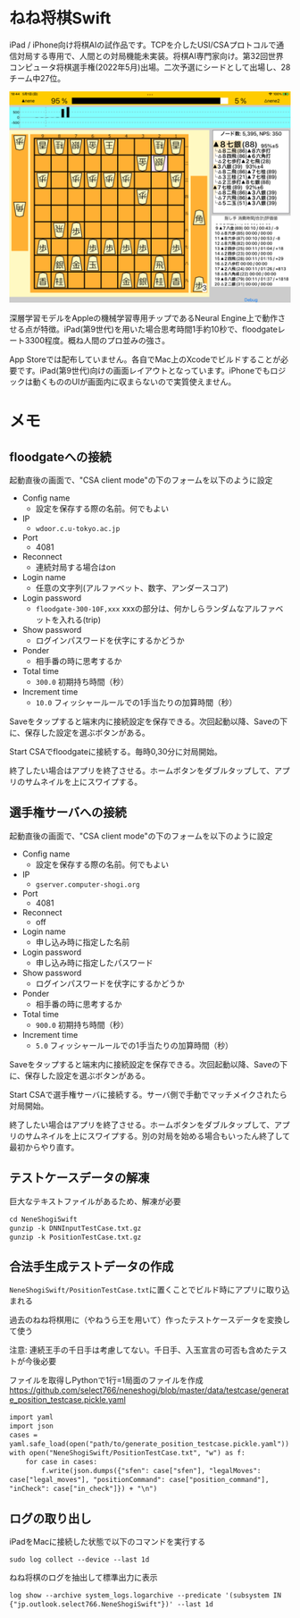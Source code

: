 #  ねね将棋Swift

iPad / iPhone向け将棋AIの試作品です。TCPを介したUSI/CSAプロトコルで通信対局する専用で、人間との対局機能未実装。将棋AI専門家向け。第32回世界コンピュータ将棋選手権(2022年5月)出場。二次予選にシードとして出場し、28チーム中27位。

![実行画面](misc/screenshot.png)

深層学習モデルをAppleの機械学習専用チップであるNeural Engine上で動作させる点が特徴。iPad(第9世代)を用いた場合思考時間1手約10秒で、floodgateレート3300程度。概ね人間のプロ並みの強さ。

App Storeでは配布していません。各自でMac上のXcodeでビルドすることが必要です。iPad(第9世代)向けの画面レイアウトとなっています。iPhoneでもロジックは動くもののUIが画面内に収まらないので実質使えません。

# メモ
## floodgateへの接続

起動直後の画面で、"CSA client mode"の下のフォームを以下のように設定

- Config name
  - 設定を保存する際の名前。何でもよい
- IP
  - `wdoor.c.u-tokyo.ac.jp`
- Port
  - 4081
- Reconnect
  - 連続対局する場合はon
- Login name
  - 任意の文字列(アルファベット、数字、アンダースコア)
- Login password
  - `floodgate-300-10F,xxx` xxxの部分は、何かしらランダムなアルファベットを入れる(trip)
- Show password
  - ログインパスワードを伏字にするかどうか
- Ponder
  - 相手番の時に思考するか
- Total time
  - `300.0` 初期持ち時間（秒）
- Increment time
  - `10.0` フィッシャールールでの1手当たりの加算時間（秒）

Saveをタップすると端末内に接続設定を保存できる。次回起動以降、Saveの下に、保存した設定を選ぶボタンがある。

Start CSAでfloodgateに接続する。毎時0,30分に対局開始。

終了したい場合はアプリを終了させる。ホームボタンをダブルタップして、アプリのサムネイルを上にスワイプする。

## 選手権サーバへの接続

起動直後の画面で、"CSA client mode"の下のフォームを以下のように設定

- Config name
  - 設定を保存する際の名前。何でもよい
- IP
  - `gserver.computer-shogi.org`
- Port
  - 4081
- Reconnect
  - off
- Login name
  - 申し込み時に指定した名前
- Login password
  - 申し込み時に指定したパスワード
- Show password
  - ログインパスワードを伏字にするかどうか
- Ponder
  - 相手番の時に思考するか
- Total time
  - `900.0` 初期持ち時間（秒）
- Increment time
  - `5.0` フィッシャールールでの1手当たりの加算時間（秒）

Saveをタップすると端末内に接続設定を保存できる。次回起動以降、Saveの下に、保存した設定を選ぶボタンがある。

Start CSAで選手権サーバに接続する。サーバ側で手動でマッチメイクされたら対局開始。

終了したい場合はアプリを終了させる。ホームボタンをダブルタップして、アプリのサムネイルを上にスワイプする。別の対局を始める場合もいったん終了して最初からやり直す。

## テストケースデータの解凍
巨大なテキストファイルがあるため、解凍が必要

```
cd NeneShogiSwift
gunzip -k DNNInputTestCase.txt.gz
gunzip -k PositionTestCase.txt.gz
```

## 合法手生成テストデータの作成

`NeneShogiSwift/PositionTestCase.txt`に置くことでビルド時にアプリに取り込まれる

過去のねね将棋用に（やねうら王を用いて）作ったテストケースデータを変換して使う

注意: 連続王手の千日手は考慮してない。千日手、入玉宣言の可否も含めたテストが今後必要

ファイルを取得しPythonで1行=1局面のファイルを作成 https://github.com/select766/neneshogi/blob/master/data/testcase/generate_position_testcase.pickle.yaml

```
import yaml
import json
cases = yaml.safe_load(open("path/to/generate_position_testcase.pickle.yaml"))
with open("NeneShogiSwift/PositionTestCase.txt", "w") as f:
    for case in cases:
        f.write(json.dumps({"sfen": case["sfen"], "legalMoves": case["legal_moves"], "positionCommand": case["position_command"], "inCheck": case["in_check"]}) + "\n")
```

## ログの取り出し
iPadをMacに接続した状態で以下のコマンドを実行する

```
sudo log collect --device --last 1d
```

ねね将棋のログを抽出して標準出力に表示

```
log show --archive system_logs.logarchive --predicate '(subsystem IN {"jp.outlook.select766.NeneShogiSwift"})' --last 1d
```

